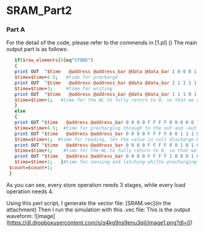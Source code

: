 # SRAM_Part2

### Part A
For the detail of the code, please refer to the commends in [1.pl] ()
The main output part is as follows:
```Perl
   if($row_elements[0]eq"STORE")
   {
   print OUT  "$time   @address @address_bar @data @data_bar 1 0 0 0 1 0 1;STORE $addr $row_elements[$geshu]\n";
   $time=$time+4.5;   #time for precharge
   print OUT  "$time   @address @address_bar @data @data_bar 1 1 1 1 1 0 1;STORE $addr $row_elements[$geshu]\n";
   $time=$time+3;     #time for writing
   print OUT  "$time   @address @address_bar @data @data_bar 1 1 1 0 1 0 1;STORE $addr $row_elements[$geshu]\n";
   $time=$time+1;   #time for the WL to fully return to 0, so that we can precharge again.
   }
   else
   {
   print OUT "$time   @address @address_bar 0 0 0 0 F F F F 0 0 0 0 0 1 1;LOAD $addr R1\n";
   $time=$time+4.5;  #time for precharging through to the out and ~out
   print OUT "$time   @address @address_bar 0 0 0 0 F F F F 0 0 1 1 1 0 1;LOAD $addr R1\n";
   $time=$time+1;  #time for reading, let the value in cell discharge BL or ~BL by delta V.
   print OUT "$time   @address @address_bar 0 0 0 0 F F F F 0 0 1 0 1 0 1;LOAD $addr R1\n";
   $time=$time+1;    #time for the WL to fully return to 0, so that we can precharge again.
   print OUT "$time   @address @address_bar 0 0 0 0 F F F F 1 0 0 0 1 0 1;LOAD $addr R1\n";
   $time=$time+2;   }#time for sensing and latching whilte precharging at the same time but only for BL and ~BL, not gonna reach out and ~out.
 $count=$count+1;
 }
```

As you can see, every store operation needs 3 stages, while every load operation needs 4.<br />

Using this perl script, I generate the vector file: [SRAM.vec](in the attachment)
Then I run the simulation with this .vec file:
This is the output waveform:
![image] (https://dl.dropboxusercontent.com/s/q4kg9ns9enu3qil/image1.png?dl=0)
